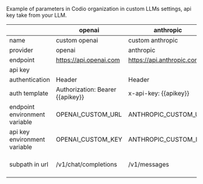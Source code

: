 Example of parameters in Codio organization in custom LLMs settings, api key take from your LLM.

|         | openai  | anthropic | gemini | deepinfra |
|---------|------------|--------|--------|-----------|
| name | custom openai | custom anthropic | custom gemini | custom deepinfra |
| provider | openai | anthropic | gemini | deepinfra |
| endpoint | https://api.openai.com | https://api.anthropic.com | https://generativelanguage.googleapis.com | https://api.deepinfra.com |
| api key |  |  |  |  |
| authentication | Header | Header | Query param | Header |
| auth template | Authorization: Bearer {{apikey}} | x-api-key: {{apikey}} | key={{apikey}} | Authorization: Bearer {{apikey}} |
| endpoint environment variable | OPENAI_CUSTOM_URL | ANTHROPIC_CUSTOM_URL | GEMINI_CUSTOM_URL | DEEPINFRA_CUSTOM_URL |
| api key environment variable | OPENAI_CUSTOM_KEY | ANTHROPIC_CUSTOM_KEY | GEMINI_CUSTOM_KEY | DEEPINFRA_CUSTOM_KEY |
| subpath in url | /v1/chat/completions | /v1/messages | /v1beta/models/gemini-2.0-flash:generateContent | /v1/inference/meta-llama/Meta-Llama-3-8B-Instruct |
